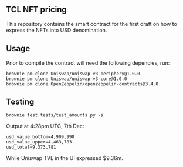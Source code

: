 ## TCL NFT pricing

This repository contains the smart contract for the first draft on how to express the NFTs into USD denomination.

## Usage

Prior to compile the contract will need the following depencies, run:

```
brownie pm clone Uniswap/uniswap-v3-periphery@1.0.0
brownie pm clone Uniswap/uniswap-v3-core@1.0.0
brownie pm clone OpenZeppelin/openzeppelin-contracts@3.4.0
```

## Testing

```
brownie test tests/test_amounts.py -s
```

Output at 4:28pm UTC, 7th Dec: 

```
usd_value_bottom=4,909,998
usd_value_upper=4,463,783
usd_total=9,373,781
```

While Uniswap TVL in the UI expressed $9.36m.